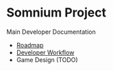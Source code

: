 # Somnium Project
Main Developer Documentation
* [Roadmap](Roadmap)
* [Developer Workflow](DeveloperWorkflow)
* Game Design (TODO)
